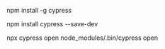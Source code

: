 npm install -g cypress

npm install cypress --save-dev

npx cypress open
node_modules/.bin/cypress open
